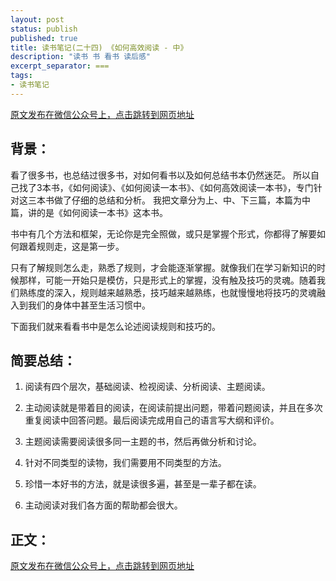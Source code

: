 ```yaml
---
layout: post
status: publish
published: true
title: 读书笔记(二十四) 《如何高效阅读 - 中》
description: "读书 书 看书 读后感"
excerpt_separator: ===
tags:
- 读书笔记
---
```



[原文发布在微信公众号上，点击跳转到网页地址](https://mp.weixin.qq.com/s?__biz=MzU1ODY1ODY2NA==&mid=2247484709&idx=1&sn=4c609d7afb6e41db78948f7797e31de6&chksm=fc226022cb55e934935d6df6b188978331f28a6854abd70eec313fc71d225a709bdcbd291af0&token=679775473&lang=zh_CN#rd)


## 背景：

看了很多书，也总结过很多书，对如何看书以及如何总结书本仍然迷茫。
所以自己找了3本书，《如何阅读》、《如何阅读一本书》、《如何高效阅读一本书》，专门针对这三本书做了仔细的总结和分析。
我把文章分为上、中、下三篇，本篇为中篇，讲的是《如何阅读一本书》这本书。

书中有几个方法和框架，无论你是完全照做，或只是掌握个形式，你都得了解要如何跟着规则走，这是第一步。

只有了解规则怎么走，熟悉了规则，才会能逐渐掌握。就像我们在学习新知识的时候那样，可能一开始只是模仿，只是形式上的掌握，没有触及技巧的灵魂。随着我们熟练度的深入，规则越来越熟悉，技巧越来越熟练，也就慢慢地将技巧的灵魂融入到我们的身体中甚至生活习惯中。

下面我们就来看看书中是怎么论述阅读规则和技巧的。

## 简要总结：

1. 阅读有四个层次，基础阅读、检视阅读、分析阅读、主题阅读。

2. 主动阅读就是带着目的阅读，在阅读前提出问题，带着问题阅读，并且在多次重复阅读中回答问题。最后阅读完成用自己的语言写大纲和评价。

3. 主题阅读需要阅读很多同一主题的书，然后再做分析和讨论。

4. 针对不同类型的读物，我们需要用不同类型的方法。

5. 珍惜一本好书的方法，就是读很多遍，甚至是一辈子都在读。

6. 主动阅读对我们各方面的帮助都会很大。

## 正文：

[原文发布在微信公众号上，点击跳转到网页地址](https://mp.weixin.qq.com/s?__biz=MzU1ODY1ODY2NA==&mid=2247484709&idx=1&sn=4c609d7afb6e41db78948f7797e31de6&chksm=fc226022cb55e934935d6df6b188978331f28a6854abd70eec313fc71d225a709bdcbd291af0&token=679775473&lang=zh_CN#rd)

